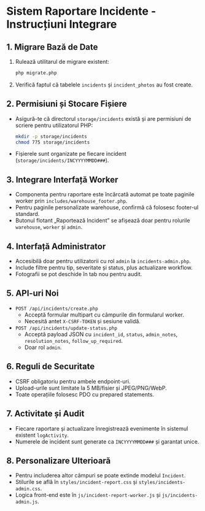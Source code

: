# Sistem Raportare Incidente - Instrucțiuni Integrare

## 1. Migrare Bază de Date
1. Rulează utilitarul de migrare existent:
   ```bash
   php migrate.php
   ```
2. Verifică faptul că tabelele `incidents` și `incident_photos` au fost create.

## 2. Permisiuni și Stocare Fișiere
- Asigură-te că directorul `storage/incidents` există și are permisiuni de scriere pentru utilizatorul PHP:
  ```bash
  mkdir -p storage/incidents
  chmod 775 storage/incidents
  ```
- Fișierele sunt organizate pe fiecare incident (`storage/incidents/INCYYYYMMDD###`).

## 3. Integrare Interfață Worker
- Componenta pentru raportare este încărcată automat pe toate paginile worker prin `includes/warehouse_footer.php`.
- Pentru paginile personalizate warehouse, confirmă că folosesc footer-ul standard.
- Butonul flotant „Raportează Incident” se afișează doar pentru rolurile `warehouse`, `worker` și `admin`.

## 4. Interfață Administrator
- Accesibilă doar pentru utilizatorii cu rol `admin` la `incidents-admin.php`.
- Include filtre pentru tip, severitate și status, plus actualizare workflow.
- Fotografii se pot deschide în tab nou pentru audit.

## 5. API-uri Noi
- `POST /api/incidents/create.php`
  - Acceptă formular multipart cu câmpurile din formularul worker.
  - Necesită antet `X-CSRF-TOKEN` și sesiune validă.
- `POST /api/incidents/update-status.php`
  - Acceptă payload JSON cu `incident_id`, `status`, `admin_notes`, `resolution_notes`, `follow_up_required`.
  - Doar rol `admin`.

## 6. Reguli de Securitate
- CSRF obligatoriu pentru ambele endpoint-uri.
- Upload-urile sunt limitate la 5 MB/fisier și JPEG/PNG/WebP.
- Toate operațiile folosesc PDO cu prepared statements.

## 7. Activitate și Audit
- Fiecare raportare și actualizare înregistrează evenimente în sistemul existent `logActivity`.
- Numerele de incident sunt generate ca `INCYYYYMMDD###` și garantat unice.

## 8. Personalizare Ulterioară
- Pentru includerea altor câmpuri se poate extinde modelul `Incident`.
- Stilurile se află în `styles/incident-report.css` și `styles/incidents-admin.css`.
- Logica front-end este în `js/incident-report-worker.js` și `js/incidents-admin.js`.
